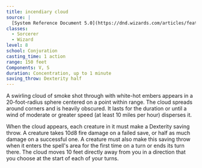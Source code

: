 ```yaml
---
title: incendiary cloud
source: |
  [System Reference Document 5.0](https://dnd.wizards.com/articles/features/systems-reference-document-srd)
classes:
  - Sorcerer
  - Wizard
level: 8
school: Conjuration
casting_time: 1 action
range: 150 feet
Components: V, S
duration: Concentration, up to 1 minute
saving_throw: Dexterity half
---
```


A swirling cloud of smoke shot through with white-hot embers appears in a 20-foot-radius sphere centered on a point within range. The cloud spreads around corners and is heavily obscured. It lasts for the duration or until a wind of moderate or greater speed (at least 10 miles per hour) disperses it.

When the cloud appears, each creature in it must make a Dexterity saving throw. A creature takes 10d8 fire damage on a failed save, or half as much damage on a successful one. A creature must also make this saving throw when it enters the spell's area for the first time on a turn or ends its turn there.  The cloud moves 10 feet directly away from you in a direction that you choose at the start of each of your turns.

